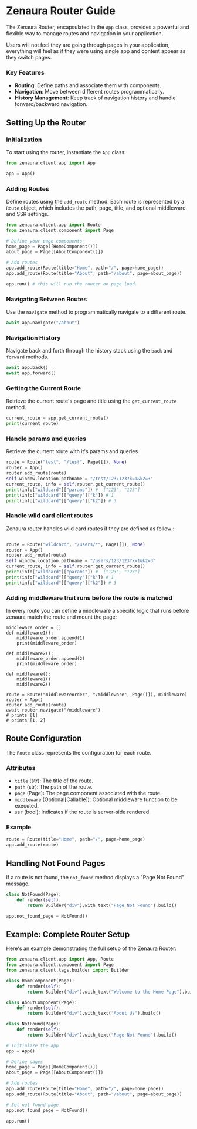 # Zenaura Router Guide

The Zenaura Router, encapsulated in the `App` class, provides a powerful and flexible way to manage routes and navigation in your application.

Users will not feel they are going through pages in your application, everything will feel as if they were using single app and content appear as they switch pages.

### Key Features

- **Routing**: Define paths and associate them with components.
- **Navigation**: Move between different routes programmatically.
- **History Management**: Keep track of navigation history and handle forward/backward navigation.

## Setting Up the Router

### Initialization

To start using the router, instantiate the `App` class:

```python
from zenaura.client.app import App

app = App()
```

### Adding Routes

Define routes using the `add_route` method. Each route is represented by a `Route` object, which includes the path, page, title, and optional middleware and SSR settings.

```python
from zenaura.client.app import Route
from zenaura.client.component import Page

# Define your page components
home_page = Page([HomeComponent()])
about_page = Page([AboutComponent()])

# Add routes
app.add_route(Route(title="Home", path="/", page=home_page))
app.add_route(Route(title="About", path="/about", page=about_page))

app.run() # this will run the router on page load.
```

### Navigating Between Routes

Use the `navigate` method to programmatically navigate to a different route.

```python
await app.navigate("/about")
```

### Navigation History

Navigate back and forth through the history stack using the `back` and `forward` methods.

```python
await app.back()
await app.forward()
```

### Getting the Current Route

Retrieve the current route's page and title using the `get_current_route` method.

```python
current_route = app.get_current_route()
print(current_route)
```

### Handle params and queries

Retrieve the current route with it's params and queries

```python
route = Route("test", "/test", Page([]), None)
router = App()
router.add_route(route)
self.window.location.pathname = "/test/123/123?k=1&k2=3"
current_route, info = self.router.get_current_route()
print(info["wildcard"]["params"]) #  ["123", "123"]
print(info["wildcard"]["query"]["k"]) # 1
print(info["wildcard"]["query"]["k2"]) # 3
```

### Handle wild card client routes

Zenaura router handles wild card routes if they are defined as follow :

```Python

route = Route("wildcard", "/users/*", Page([]), None)
router = App()
router.add_route(route)
self.window.location.pathname = "/users/123/123?k=1&k2=3"
current_route, info = self.router.get_current_route()
print(info["wildcard"]["params"]) #  ["123", "123"]
print(info["wildcard"]["query"]["k"]) # 1
print(info["wildcard"]["query"]["k2"]) # 3
```

### Adding middleware that runs before the route is matched

In every route you can define a middleware a specific logic that runs before zenaura match the route and mount the page:

```Py
middleware_order = []
def middleware1():
    middleware_order.append(1)
    print(middleware_order)

def middleware2():
    middleware_order.append(2)
    print(middleware_order)

def middleware():
    middleware1()
    middleware2()

route = Route("middlewareorder", "/middleware", Page([]), middleware)
router = App()
router.add_route(route)
await router.navigate("/middleware")
# prints [1]
# prints [1, 2]
```

## Route Configuration

The `Route` class represents the configuration for each route.

### Attributes

- `title` (str): The title of the route.
- `path` (str): The path of the route.
- `page` (Page): The page component associated with the route.
- `middleware` (Optional[Callable]): Optional middleware function to be executed.
- `ssr` (bool): Indicates if the route is server-side rendered.

### Example

```python
route = Route(title="Home", path="/", page=home_page)
app.add_route(route)
```

## Handling Not Found Pages

If a route is not found, the `not_found` method displays a "Page Not Found" message.

```python
class NotFound(Page):
    def render(self):
        return Builder("div").with_text("Page Not Found").build()

app.not_found_page = NotFound()
```

## Example: Complete Router Setup

Here's an example demonstrating the full setup of the Zenaura Router:

```python
from zenaura.client.app import App, Route
from zenaura.client.component import Page
from zenaura.client.tags.builder import Builder

class HomeComponent(Page):
    def render(self):
        return Builder("div").with_text("Welcome to the Home Page").build()

class AboutComponent(Page):
    def render(self):
        return Builder("div").with_text("About Us").build()

class NotFound(Page):
    def render(self):
        return Builder("div").with_text("Page Not Found").build()

# Initialize the app
app = App()

# Define pages
home_page = Page([HomeComponent()])
about_page = Page([AboutComponent()])

# Add routes
app.add_route(Route(title="Home", path="/", page=home_page))
app.add_route(Route(title="About", path="/about", page=about_page))

# Set not found page
app.not_found_page = NotFound()

app.run()
```
